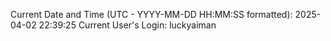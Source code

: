 Current Date and Time (UTC - YYYY-MM-DD HH:MM:SS formatted): 2025-04-02 22:39:25
Current User's Login: luckyaiman
